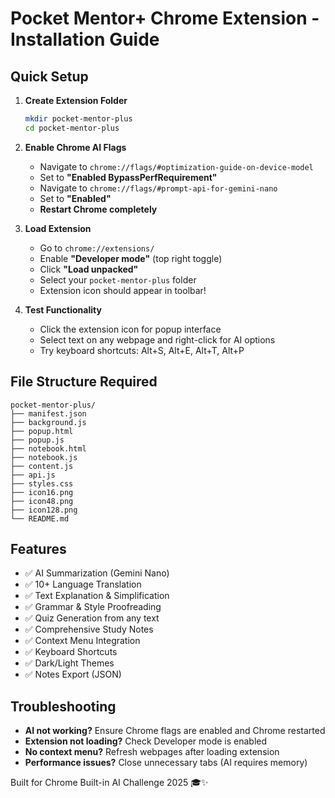 # Pocket Mentor+ Chrome Extension - Installation Guide

## Quick Setup

1. **Create Extension Folder**
   ```bash
   mkdir pocket-mentor-plus
   cd pocket-mentor-plus
   ```

2. **Enable Chrome AI Flags**
   - Navigate to `chrome://flags/#optimization-guide-on-device-model`
   - Set to **"Enabled BypassPerfRequirement"**
   - Navigate to `chrome://flags/#prompt-api-for-gemini-nano`
   - Set to **"Enabled"**
   - **Restart Chrome completely**

3. **Load Extension**
   - Go to `chrome://extensions/`
   - Enable **"Developer mode"** (top right toggle)
   - Click **"Load unpacked"**
   - Select your `pocket-mentor-plus` folder
   - Extension icon should appear in toolbar!

4. **Test Functionality**
   - Click the extension icon for popup interface
   - Select text on any webpage and right-click for AI options
   - Try keyboard shortcuts: Alt+S, Alt+E, Alt+T, Alt+P

## File Structure Required
```
pocket-mentor-plus/
├── manifest.json
├── background.js
├── popup.html
├── popup.js
├── notebook.html
├── notebook.js
├── content.js
├── api.js
├── styles.css
├── icon16.png
├── icon48.png
├── icon128.png
└── README.md
```

## Features
- ✅ AI Summarization (Gemini Nano)
- ✅ 10+ Language Translation
- ✅ Text Explanation & Simplification
- ✅ Grammar & Style Proofreading
- ✅ Quiz Generation from any text
- ✅ Comprehensive Study Notes
- ✅ Context Menu Integration
- ✅ Keyboard Shortcuts
- ✅ Dark/Light Themes
- ✅ Notes Export (JSON)

## Troubleshooting
- **AI not working?** Ensure Chrome flags are enabled and Chrome restarted
- **Extension not loading?** Check Developer mode is enabled
- **No context menu?** Refresh webpages after loading extension
- **Performance issues?** Close unnecessary tabs (AI requires memory)

Built for Chrome Built-in AI Challenge 2025 🎓✨